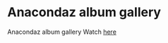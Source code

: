 # Anacondaz album gallery
Anacondaz album gallery
Watch [here](https://dashinin.github.io/Show-room/)